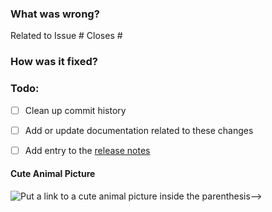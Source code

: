 ### What was wrong?

Related to Issue #
Closes #

### How was it fixed?

### Todo:

- [ ] Clean up commit history

- [ ] Add or update documentation related to these changes

- [ ] Add entry to the [release notes](https://github.com/ethereum/hexbytes/blob/master/newsfragments/README.md)

#### Cute Animal Picture

![Put a link to a cute animal picture inside the parenthesis-->](<>)
